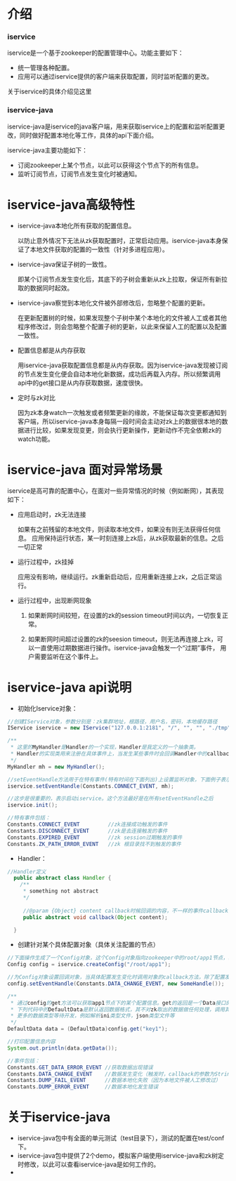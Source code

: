 # 介绍

### iservice

iservice是一个基于zookeeper的配置管理中心。功能主要如下：

* 统一管理各种配置。
* 应用可以通过iservice提供的客户端来获取配置，同时监听配置的更改。

关于iservice的具体介绍见这里

### iservice-java

iservice-java是iservice的java客户端，用来获取iservice上的配置和监听配置更改，同时做好配置本地化等工作，具体的api下面介绍。

iservice-java主要功能如下：

* 订阅zookeeper上某个节点，以此可以获得这个节点下的所有信息。
* 监听订阅节点，订阅节点发生变化时被通知。


# iservice-java高级特性

* iservice-java本地化所有获取的配置信息。
  
  以防止意外情况下无法从zk获取配置时，正常启动应用。iservice-java本身保证了本地文件获取的配置的一致性（针对多进程应用）。

* iservice-java保证子树的一致性。

  即某个订阅节点发生变化后，其底下的子树会重新从zk上拉取，保证所有新拉取的数据同时起效。
  
* iservice-java察觉到本地化文件被外部修改后，忽略整个配置的更新。

  在更新配置树的时候，如果发现整个子树中某个本地化的文件被人工或者其他程序修改过，则会忽略整个配置子树的更新，以此来保留人工的配置以及配置一致性。
  
* 配置信息都是从内存获取

  用iservice-java获取配置信息都是从内存获取。因为iservice-java发现被订阅的节点发生变化便会自动本地化新数据，成功后再载入内存。所以频繁调用api中的get接口是从内存获取数据，速度很快。
  
* 定时与zk对比

  因为zk本身watch一次触发或者频繁更新的缘故，不能保证每次变更都通知到客户端，所以iservice-java本身每隔一段时间会主动对zk上的数据很本地的数据进行比较，如果发现变更，则会执行更新操作，更新动作不完全依赖zk的watch功能。
  

# iservice-java 面对异常场景

iservice是高可靠的配置中心，在面对一些异常情况的时候（例如断网），其表现如下：

* 应用启动时，zk无法连接

  如果有之前残留的本地文件，则读取本地文件，如果没有则无法获得任何信息。 应用保持运行状态，某一时刻连接上zk后，从zk获取最新的信息。之后一切正常
  
* 运行过程中，zk挂掉

  应用没有影响，继续运行。zk重新启动后，应用重新连接上zk，之后正常运行。
  
* 运行过程中，出现断网现象

  1. 如果断网时间较短，在设置的zk的session timeout时间以内，一切恢复正常。

  2. 如果断网时间超过设置的zk的seesion timeout，则无法再连接上zk，可以一直使用过期数据进行操作。iservice-java会触发一个“过期”事件， 用户需要监听在这个事件上。


# iservice-java api说明

* 初始化Iservice对象：

```java
//创建IService对象，参数分别是：zk集群地址，根路径，用户名，密码，本地缓存路径
IService iservice = new IService("127.0.0.1:2181", "/", "", "", "./tmp");

/**
 * 这里的MyHandler是Handler的一个实现，Handler是我定义的一个抽象类。
 * Handler的实现类用来注册在具体事件上，当发生某些事件时会回调Handler中的callback方法，下面会具体介绍。
 */
MyHandler mh = new MyHandler();

//setEventHandle方法用于在特有事件(特有时间在下面列出)上设置监听对象，下面例子表示，如果zk连接成功，调用mh的callback方法。
iservice.setEventHandle(Constants.CONNECT_EVENT, mh);

//这步是很重要的，表示启动iservice。这个方法最好是在所有setEventHandle之后
iservice.init();

//特有事件包括：
Constants.CONNECT_EVENT         //zk连接成功触发的事件
Constants.DISCONNECT_EVENT      //zk是去连接触发的事件
Constants.EXPIRED_EVENT         //zk session过期触发的事件
Constants.ZK_PATH_ERROR_EVENT   //zk 根目录找不到触发的事件
```



* Handler：

```java
//Handler定义
  public abstract class Handler {
    /**
     * something not abstract
     */
     
     //@param {Object} content callback时候回调的内容，不一样的事件callback回调内容不一样
     public abstract void callback(Object content);
     
  }
```

* 创建针对某个具体配置对象（具体关注配置的节点）

```java
//下面操作生成了一个Config对象，这个Config对象指向zookeeper中的root/app1节点，获得并且监听这个节点下的所有配置信息。
Config config = iservice.createConfig("/root/app1");

//为Config对象设置回调对象，当具体配置发生变化时调用对象的callback方法，除了配置发生变化会触发时间，还有一些其他事件下面说明
config.setEventHandle(Constants.DATA_CHANGE_EVENT, new SomeHandle());

/**
 * 通过config的get方法可以获取app1节点下的某个配置信息。get的返回是一个Data接口的实现类。
 * 下列代码中的DefaultData是默认返回数据格式，其不对zk取出的数据做任何处理，调用其get方法直接返回字符串。
 * 更多的数据类型等待开发，例如解析ini类型文件，json类型文件等
 */
DefaultData data = (DefaultData)config.get("key1");

//打印配置信息内容
System.out.println(data.getData());

//事件包括：
Constants.GET_DATA_ERROR_EVENT //获取数据出现错误
Constants.DATA_CHANGE_EVENT    //数据发生变化（触发时，callback的参数为String类型，表示变化后的值）
Constants.DUMP_FAIL_EVENT      //数据本地化失败（因为本地文件被人工修改过）
Constants.DUMP_ERROR_EVENT     //数据本地化发生错误
```

# 关于iservice-java

* iservice-java包中有全面的单元测试（test目录下），测试的配置在test/conf下。
* iservice-java包中提供了2个demo，模拟客户端使用iservice-java和zk树定时修改，以此可以查看iservice-java是如何工作的。
* 
